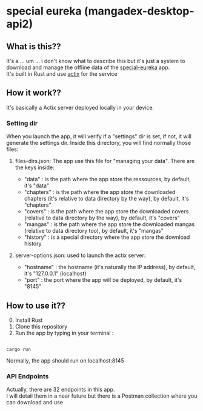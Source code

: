 # special eureka (mangadex-desktop-api2)

## What is this??

It's a ... um ... i don't know what to describe this but it's just a system to download and manage the offline data of the [special-eureka](https://github.com/tonymushah/special-eureka) app. \
It's built in Rust and use [actix](https://actix.rs) for the service

## How it work??

It's basically a Actix server deployed locally in your device.

### Setting dir

When you launch the app, it will verify if a "settings" dir is set, if not, it will generate the settings dir.
Inside this directory, you will find normally those files: 

1. files-dirs.json: The app use this file for "managing your data". There are the keys inside:

    - "data" : is the path where the app store the ressources, by default, it's "data"
    - "chapters" : is the path where the app store the downloaded chapters (it's relative to data directory by the way), by default, it's "chapters"
	- "covers" : is the path where the app store the downloaded covers (relative to data directory by the way), by default, it's "covers"
	- "mangas" : is the path where the app store the downloaded mangas (relative to data directory too), by default, it's "mangas"
	- "history" : is a special directory where the app store the download history

2. server-options.json: used to launch the actix server: 

	- "hostname" : the hostname (it's naturally the IP address), by default, it's "127.0.0.1" (localhost)
	- "port" : the port where the app will be deployed, by default, it's "8145"

## How to use it??

0. Install Rust
1. Clone this repository
2. Run the app by typing in your terminal :

```

cargo run

```

Normally, the app should run on localhost:8145

### API Endpoints

Actually, there are 32 endpoints in this app.\
I will detail them in a near future but there is a Postman collection where you can download
and use